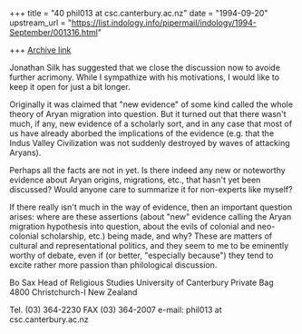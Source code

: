 +++
title = "40 phil013 at csc.canterbury.ac.nz"
date = "1994-09-20"
upstream_url = "https://list.indology.info/pipermail/indology/1994-September/001316.html"

+++
[Archive link](https://list.indology.info/pipermail/indology/1994-September/001316.html)

Jonathan Silk has suggested that we close the discussion now to 
avoide further acrimony.  While I sympathize with his motivations, I 
would like to keep it open for just a bit longer.  

Originally it was claimed that "new evidence" of some kind called 
the whole theory of Aryan migration into question.  But it turned 
out that there wasn't much, if any, new evidence of a scholarly 
sort, and in any case that most of us have already aborbed the 
implications of the evidence (e.g. that the Indus Valley 
Civilization was not suddenly destroyed by waves of attacking 
Aryans).

Perhaps all the facts are not in yet.  Is there indeed any new or 
noteworthy evidence about Aryan origins, migrations, etc., that 
hasn't yet been discussed?  Would anyone care to summarize it for 
non-experts like myself?

If there really isn't much in the way of evidence, then an important 
question arises: where are these assertions (about "new" evidence 
calling the Aryan migration hypothesis into question, about the 
evils of colonial and neo-colonial scholarship, etc.) being made, 
and why?  These are matters of cultural and representational 
politics, and they seem to me to be eminently worthy of debate, even 
if (or better, "especially because") they  tend to excite rather 
more passion than philological discussion.


Bo Sax
Head of Religious Studies
University of Canterbury
Private Bag 4800
Christchurch-I
New Zealand

Tel. (03) 364-2230
FAX  (03) 364-2007
e-mail: phil013 at csc.canterbury.ac.nz 




